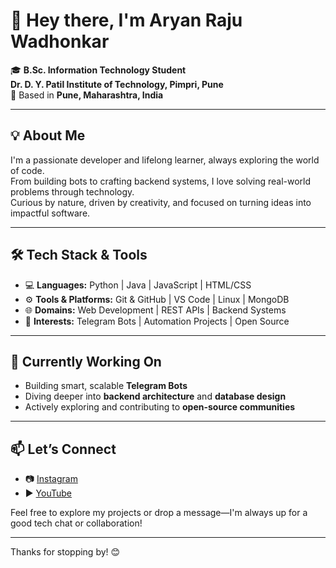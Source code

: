 # 👋 Hey there, I'm Aryan Raju Wadhonkar

🎓 **B.Sc. Information Technology Student**  
**Dr. D. Y. Patil Institute of Technology, Pimpri, Pune**  
📍 Based in **Pune, Maharashtra, India**

---

## 💡 About Me

I'm a passionate developer and lifelong learner, always exploring the world of code.  
From building bots to crafting backend systems, I love solving real-world problems through technology.  
Curious by nature, driven by creativity, and focused on turning ideas into impactful software.

---

## 🛠️ Tech Stack & Tools

- 💻 **Languages:** Python | Java | JavaScript | HTML/CSS  
- ⚙️ **Tools & Platforms:** Git & GitHub | VS Code | Linux | MongoDB  
- 🌐 **Domains:** Web Development | REST APIs | Backend Systems  
- 🤖 **Interests:** Telegram Bots | Automation Projects | Open Source

---

## 🚀 Currently Working On

- Building smart, scalable **Telegram Bots**
- Diving deeper into **backend architecture** and **database design**
- Actively exploring and contributing to **open-source communities**

---

## 📫 Let’s Connect

- 📷 [Instagram](https://instagram.com/aryan.wadhonkar)  
- ▶️ [YouTube](https://youtube.com/@Aryanwadhonkar)  
<!--
- 🌐 [Portfolio](https://your-portfolio.com)  
- 💼 [LinkedIn](https://www.linkedin.com/in/aryan-wadhonkar)  
- 📧 Email: your.aryanwadhonkar27.com
-->

Feel free to explore my projects or drop a message—I'm always up for a good tech chat or collaboration!

---

Thanks for stopping by! 😊
